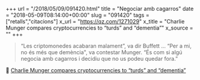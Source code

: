 +++
url = "/2018/05/09/091420.html"
title = "Negociar amb cagarros"
date = "2018-05-09T08:14:00+00:00"
slug = "091420"
tags = ["retalls","citacions"]
x_url = "https://qz.com/1271029"
x_title = "Charlie Munger compares cryptocurrencies to “turds” and “dementia”"
x_source = ""
+++

> “Les criptomonedes acabaran malament”, va dir Buffett ... “Per a mi, no és més que demència", va contestar Munger. “És com si algú negocia amb cagarros i decidiu que no us podeu quedar fora.”

📎 [Charlie Munger compares cryptocurrencies to “turds” and “dementia”](https://qz.com/1271029)


